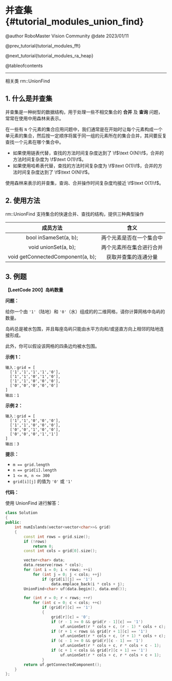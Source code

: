 并查集 {#tutorial_modules_union_find}
============

@author RoboMaster Vision Community
@date 2023/01/11

@prev_tutorial{tutorial_modules_fft}

@next_tutorial{tutorial_modules_ra_heap}

@tableofcontents

------

相关类 rm::UnionFind

## 1. 什么是并查集

并查集是一种树型的数据结构，用于处理一些不相交集合的 **合并** 及 **查询** 问题，常常在使用中用森林来表示。

在一些有 `N` 个元素的集合应用问题中，我们通常是在开始时让每个元素构成一个单元素的集合，然后按一定顺序将属于同一组的元素所在的集合合并，其间要反复查找一个元素在哪个集合中。

+ 如果使用链表代替，查找的方法时间复杂度达到了 \f$\text O(N)\f$，合并的方法时间复杂度为 \f$\text O(1)\f$。
+ 如果使用哈希表代替，查找的方法时间复杂度为 \f$\text O(1)\f$，合并的方法时间复杂度达到了 \f$\text O(N)\f$。

使用森林来表示的并查集，查询、合并操作时间复杂度均接近 \f$\text O(1)\f$。

## 2. 使用方法

rm::UnionFind 支持集合的快速合并、查找的结构，提供三种典型操作

|              成员方法             |           含义           |
| :-------------------------------: | :----------------------: |
|       bool inSameSet(a, b);       | 两个元素是否在一个集合中 |
|        void unionSet(a, b);       | 两个元素所在集合进行合并 |
| void getConnectedComponent(a, b); |   获取并查集的连通分量   |

## 3. 例题

**【LeetCode 200】岛屿数量**

**问题：**

给你一个由 `'1'`（陆地）和 `'0'`（水）组成的的二维网格，请你计算网格中岛屿的数量。

岛屿总是被水包围，并且每座岛屿只能由水平方向和/或竖直方向上相邻的陆地连接形成。

此外，你可以假设该网格的四条边均被水包围。 

**示例 1：**

```
输入：grid = [
  ['1','1','1','1','0'],
  ['1','1','0','1','0'],
  ['1','1','0','0','0'],
  ['0','0','0','0','0']
]
输出：1
```

**示例 2：**

```
输入：grid = [
  ['1','1','0','0','0'],
  ['1','1','0','0','0'],
  ['0','0','1','0','0'],
  ['0','0','0','1','1']
]
输出：3
```

**提示：**

- `m == grid.length`
- `n == grid[i].length`
- `1 <= m, n <= 300`
- `grid[i][j]` 的值为 `'0'` 或 `'1'`

**代码：**

使用 UnionFind 进行解答：

```cpp
class Solution
{
public:
    int numIslands(vector<vector<char>>& grid)
    {
        const int rows = grid.size();
        if (!rows)
            return 0;
        const int cols = grid[0].size();

        vector<char> data;
        data.reserve(rows * cols);
        for (int i = 0; i < rows; ++i)
            for (int j = 0; j < cols; ++j)
                if (grid[i][j] == '1')
                    data.emplace_back(i * cols + j);
        UnionFind<char> uf(data.begin(), data.end());

        for (int r = 0; r < rows; ++r)
            for (int c = 0; c < cols; ++c)
                if (grid[r][c] == '1')
                {
                    grid[r][c] = '0';
                    if (r - 1 >= 0 && grid[r - 1][c] == '1')
                        uf.unionSet(r * cols + c, (r - 1) * cols + c);
                    if (r + 1 < rows && grid[r + 1][c] == '1')
                        uf.unionSet(r * cols + c, (r + 1) * cols + c);
                    if (c - 1 >= 0 && grid[r][c - 1] == '1')
                        uf.unionSet(r * cols + c, r * cols + c - 1);
                    if (c + 1 < cols && grid[r][c + 1] == '1')
                        uf.unionSet(r * cols + c, r * cols + c + 1);
                }
        return uf.getConnectedComponent();
    }
};
```
